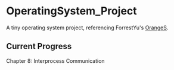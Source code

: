 # OperatingSystem_Project
A tiny operating system project, referencing  ForrestYu's [OrangeS](https://github.com/yyu/OrangeS).
## Current Progress
Chapter 8: Interprocess Communication